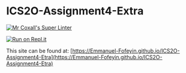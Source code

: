 # ICS2O-Assignment4-Extra

[![Mr Coxall's Super Linter](https://github.com/Emmanuel-Fofeyin/ICS2O-Assignment4-Etra/workflows/Mr%20Coxall's%20Super%20Linter/badge.svg)](https://github.com/Emmanuel-Fofeyin/ICS2O-Assignment4-Etra/actions)



[![Run on Repl.it](https://repl.it/badge/github/Emmanuel-Fofeyin/ICS2O-Assignment4-Etra)](https://repl.it/github/Emmanuel-Fofeyin/ICS2O-Assignment4-Etra)

This site can be found at: [https://Emmanuel-Fofeyin.github.io/ICS2O-Assignment4-Etra](https://Emmanuel-Fofeyin.github.io/ICS2O-Assignment4-Etra)
